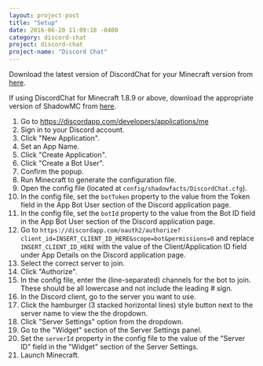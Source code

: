 ```yaml
---
layout: project-post
title: "Setup"
date: 2016-06-20 11:09:18 -0400
category: discord-chat
project: discord-chat
project-name: "Discord Chat"
---
```


Download the latest version of DiscordChat for your Minecraft version from [here](http://minecraft.curseforge.com/projects/discordchat/files). 

If using DiscordChat for Minecraft 1.8.9 or above, download the appropriate version of ShadowMC from [here](http://minecraft.curseforge.com/projects/shadowmc/files).

1. Go to https://discordapp.com/developers/applications/me
2. Sign in to your Discord account.
3. Click "New Application".
4. Set an App Name.
5. Click "Create Application".
6. Click "Create a Bot User".
7. Confirm the popup.
8. Run Minecraft to generate the configuration file.
9. Open the config file (located at `config/shadowfacts/DiscordChat.cfg`).
10. In the config file, set the `botToken` property to the value from the Token field in the App Bot User section of the Discord application page.
11. In the config file, set the `botId` property to the value from the Bot ID field in the App Bot User section of the Discord application page.
12. Go to `https://discordapp.com/oauth2/authorize?client_id=INSERT_CLIENT_ID_HERE&scope=bot&permissions=0` and replace `INSERT_CLIENT_ID_HERE` with the value of the Client/Application ID field under App Details on the Discord application page.
13. Select the correct server to join.
14. Click "Authorize".
15. In the config file, enter the (line-separated) channels for the bot to join. These should be all lowercase and not include the leading # sign.
16. In the Discord client, go to the server you want to use.
17. Click the hamburger (3 stacked horizontal lines) style button next to the server name to view the the dropdown.
18. Click "Server Settings" option from the dropdown.
19. Go to the "Widget" section of the Server Settings panel.
20. Set the `serverId` property in the config file to the value of the "Server ID" field in the "Widget" section of the Server Settings.
21. Launch Minecraft.